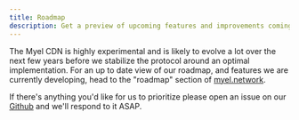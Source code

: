 ```yaml
---
title: Roadmap
description: Get a preview of upcoming features and improvements coming soon!
---
```


The Myel CDN is highly experimental and is likely to evolve a lot over the next few years before we stabilize the protocol around an optimal implementation. For an up to date view of our roadmap, and features we are currently developing, head to the "roadmap" section of [myel.network](https://www.myel.network/).


If there's anything you'd like for us to prioritize please open an issue on our [Github](https://github.com/myelnet/pop) and we'll respond to it ASAP.

